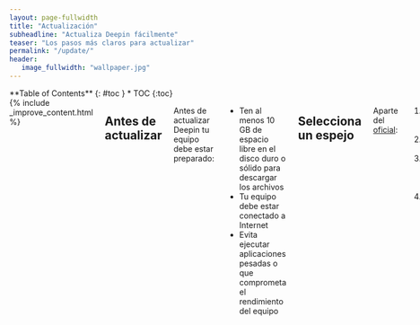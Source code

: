 ```yaml
---
layout: page-fullwidth
title: "Actualización"
subheadline: "Actualiza Deepin fácilmente"
teaser: "Los pasos más claros para actualizar"
permalink: "/update/"
header:
   image_fullwidth: "wallpaper.jpg"
---
```

<div class="row">
<div class="medium-4 medium-push-8 columns" markdown="1">
<div class="panel radius" markdown="1">
**Table of Contents**
{: #toc }
*  TOC
{:toc}
</div>
</div><!-- /.medium-4.columns -->

<div class="medium-8 medium-pull-4 columns" markdown="1">
{% include _improve_content.html %}

## Antes de actualizar

Antes de actualizar Deepin tu equipo debe estar preparado:

* Ten al menos 10 GB de espacio libre en el disco duro o sólido para descargar los archivos
* Tu equipo debe estar conectado a Internet
* Evita ejecutar aplicaciones pesadas o que comprometa el rendimiento del equipo

## Selecciona un espejo

Aparte del [oficial](https://www.deepin.org/en/mirrors/packages/):

1. Dígete al Centro de Control
2. Selecciona "Actualizar"
3. Escoge un espejo haciendo una prueba
4. Selecciona el espejo más rápido

Ejemplos:
* [Linux Kernel Mirror](http://mirrors.kernel.org/deepin/)
* [Silicon Valley](http://mirror1.sjc02.svwh.net/deepin/)

## Actualizar

La forma más elegante de actualizar, es accediendo el acceso "Actualizar" desde el Centro de Control.

### Pasos

1. Actualiza 
2. Espera unos minutos, dependiendo de la conexión a Internet
3. Haz clic en actualizar
4. Cuando se actualiza componentes del sistema, cierra las aplicaciones y procede
5. Se reiniciará y demorará unos minutos

## Anexo: Desde la terminal
Otra forma es accediendo a la **Terminal de Deepin**, útil para no reiniciar el equipo. En primer lugar, deberás actualizar la lista de paquetes con el comando `update` y escribe la contraseña root.

~~~
sudo apt update
~~~

Continúa ejecute este comando:

~~~
sudo apt upgrade && sudo apt full-upgrade
~~~

Tardará unos minutos, mientras ves los detalles en la ventana. Considera que ´upgrade´ significa "mejorar" y `full-upgrade` es para cambiar de versión (digamos de 15.3 a 15.4).

{% include alert success='Quieres mejorar, ¡colabora con nosotros!' %}
{% include _improve_content.html %}

</div><!-- /.medium-8.columns -->
</div><!-- /.row -->
